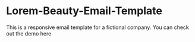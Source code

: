 # Lorem-Beauty-Email-Template

This is a responsive email template for a fictional company. You can check out the demo here

